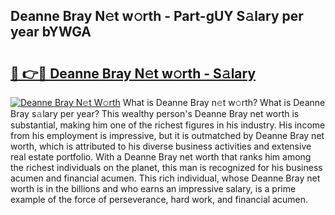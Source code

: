 ## Deanne Bray N𝚎t w𝚘rth - Part-gUY S𝚊lary per year bYWGA

# <h2><a href="http://gc4cyo.nevu.top/?p=Deanne+Bray">🔗 👉🔴 Deanne Bray N𝚎t w𝚘rth - S𝚊lary</a></h2>

[![Deanne Bray N𝚎t W𝚘rth](https://i.imgur.com/Oavwk0R.jpeg)](http://gc4cyo.nevu.top/?p=Deanne+Bray)
What is Deanne Bray n𝚎t w𝚘rth? What is Deanne Bray s𝚊lary per year?
This wealthy person's Deanne Bray net worth is substantial, making him one of the richest figures in his industry. His income from his employment is impressive, but it is outmatched by Deanne Bray net worth, which is attributed to his diverse business activities and extensive real estate portfolio. With a Deanne Bray net worth that ranks him among the richest individuals on the planet, this man is recognized for his business acumen and financial acumen. This rich individual, whose Deanne Bray net worth is in the billions and who earns an impressive salary, is a prime example of the force of perseverance, hard work, and financial acumen.
